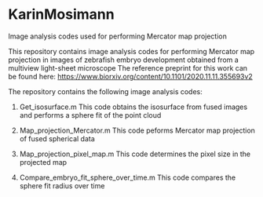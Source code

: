 # KarinMosimann
Image analysis codes used for performing Mercator map projection

This repository contains image analysis codes for performing Mercator map projection in images of zebrafish embryo development obtained from a multiview light-sheet microscope
The reference preprint for this work can be found here: https://www.biorxiv.org/content/10.1101/2020.11.11.355693v2

The repository contains the following image analysis codes:

1. Get_isosurface.m
This code obtains the isosurface from fused images and performs a sphere fit of the point cloud

2. Map_projection_Mercator.m
This code peforms Mercator map projection of fused spherical data

3. Map_projection_pixel_map.m
This code determines the pixel size in the projected map

4. Compare_embryo_fit_sphere_over_time.m
This code compares the sphere fit radius over time
